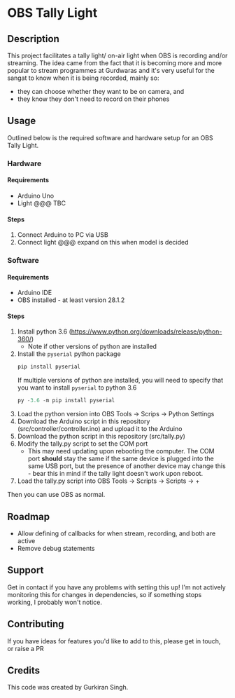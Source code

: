 # OBS Tally Light

## Description
This project facilitates a tally light/ on-air light when OBS is recording and/or
streaming. The idea came from the fact that it is becoming more and more popular
to stream programmes at Gurdwaras and it's very useful for the sangat to know
when it is being recorded, mainly so:
 * they can choose whether they want to be on camera, and
 * they know they don't need to record on their phones

## Usage
Outlined below is the required software and hardware setup for an OBS Tally
Light.

### Hardware

#### Requirements
* Arduino Uno
* Light @@@ TBC

#### Steps
1. Connect Arduino to PC via USB
2. Connect light @@@ expand on this when model is decided

### Software

#### Requirements
* Arduino IDE
* OBS installed - at least version 28.1.2

#### Steps
1. Install python 3.6 (https://www.python.org/downloads/release/python-360/)
   * Note if other versions of python are installed
2. Install the `pyserial` python package
   ```py
   pip install pyserial
   ```
   If multiple versions of python are installed, you will need to specify
   that you want to install `pyserial` to python 3.6
   ```py
   py -3.6 -m pip install pyserial
   ```
3. Load the python version into OBS
   Tools -> Scrips -> Python Settings
4. Download the Arduino script in this repository
   (src/controller/controller.ino) and upload it to the Arduino
5. Download the python script in this repository (src/tally.py)
6. Modify the tally.py script to set the COM port
   * This may need updating upon rebooting the computer. The COM port **should**
     stay the same if the same device is plugged into the same USB port, but
     the presence of another device may change this - bear this in mind if the
     tally light doesn't work upon reboot.
7. Load the tally.py script into OBS
   Tools -> Scripts -> Scripts -> +

Then you can use OBS as normal.

## Roadmap
* Allow defining of callbacks for when stream, recording, and both are active
* Remove debug statements

## Support
Get in contact if you have any problems with setting this up! I'm not actively
monitoring this for changes in dependencies, so if something stops working, I
probably won't notice.

## Contributing
If you have ideas for features you'd like to add to this, please get in touch,
or raise a PR

## Credits
This code was created by Gurkiran Singh.